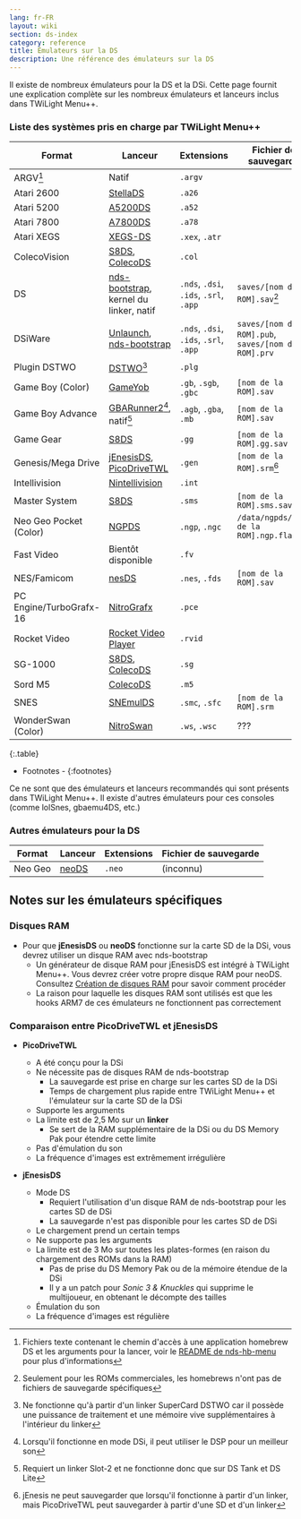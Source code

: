```yaml
---
lang: fr-FR
layout: wiki
section: ds-index
category: reference
title: Émulateurs sur la DS
description: Une référence des émulateurs sur la DS
---
```


Il existe de nombreux émulateurs pour la DS et la DSi. Cette page fournit une explication complète sur les nombreux émulateurs et lanceurs inclus dans TWiLight Menu++.

### Liste des systèmes pris en charge par TWiLight Menu++

| Format                  | Lanceur                                         | Extensions                             | Fichier de sauvegarde                                    |
| ----------------------- | ----------------------------------------------- | -------------------------------------- | -------------------------------------------------------- |
| ARGV[^1]                | Natif                                           | `.argv`                                |                                                          |
| Atari 2600              | [StellaDS][stellads]                            | `.a26`                                 |                                                          |
| Atari 5200              | [A5200DS][a5200ds]                              | `.a52`                                 |                                                          |
| Atari 7800              | [A7800DS][a7800ds]                              | `.a78`                                 |                                                          |
| Atari XEGS              | [XEGS-DS][xegs-ds]                              | `.xex`, `.atr`                         |                                                          |
| ColecoVision            | [S8DS][s8ds], [ColecoDS][colecods]              | `.col`                                 |                                                          |
| DS                      | [nds-bootstrap][ndsbs], kernel du linker, natif | `.nds`, `.dsi`, `.ids`, `.srl`, `.app` | `saves/[nom de la ROM].sav`[^2]                          |
| DSiWare                 | [Unlaunch][unlaunch], [nds-bootstrap][ndsbs]    | `.nds`, `.dsi`, `.ids`, `.srl`, `.app` | `saves/[nom de la ROM].pub`, `saves/[nom de la ROM].prv` |
| Plugin DSTWO            | [DSTWO][dstwo][^3]                              | `.plg`                                 |                                                          |
| Game Boy (Color)        | [GameYob][gameyob]                              | `.gb`, `.sgb`, `.gbc`                  | `[nom de la ROM].sav`                                    |
| Game Boy Advance        | [GBARunner2][gbarunner2][^4], natif[^5]         | `.agb`, `.gba`, `.mb`                  | `[nom de la ROM].sav`                                    |
| Game Gear               | [S8DS][s8ds]                                    | `.gg`                                  | `[nom de la ROM].gg.sav`                                 |
| Genesis/Mega Drive      | [jEnesisDS][jenesis], [PicoDriveTWL][pdtwl]     | `.gen`                                 | `[nom de la ROM].srm`[^6]                                |
| Intellivision           | [Nintellivision][nintellivision]                | `.int`                                 |                                                          |
| Master System           | [S8DS][s8ds]                                    | `.sms`                                 | `[nom de la ROM].sms.sav`                                |
| Neo Geo Pocket (Color)  | [NGPDS][ngpds]                                  | `.ngp`, `.ngc`                         | `/data/ngpds/[nom de la ROM].ngp.fla`                    |
| Fast Video              | Bientôt disponible                              | `.fv`                                  |                                                          |
| NES/Famicom             | [nesDS][nesds]                                  | `.nes`, `.fds`                         | `[nom de la ROM].sav`                                    |
| PC Engine/TurboGrafx-16 | [NitroGrafx][nitrografx]                        | `.pce`                                 |                                                          |
| Rocket Video            | [Rocket Video Player][rvidplayer]               | `.rvid`                                |                                                          |
| SG-1000                 | [S8DS][s8ds], [ColecoDS][colecods]              | `.sg`                                  |                                                          |
| Sord M5                 | [ColecoDS][colecods]                            | `.m5`                                  |                                                          |
| SNES                    | [SNEmulDS][snemulds]                            | `.smc`, `.sfc`                         | `[nom de la ROM].srm`                                    |
| WonderSwan (Color)      | [NitroSwan][nitroswan]                          | `.ws`, `.wsc`                          | ???                                                      |
{:.table}

- Footnotes -
{:footnotes}

Ce ne sont que des émulateurs et lanceurs recommandés qui sont présents dans TWiLight Menu++. Il existe d'autres émulateurs pour ces consoles (comme lolSnes, gbaemu4DS, etc.)

### Autres émulateurs pour la DS

| Format  | Lanceur        | Extensions | Fichier de sauvegarde |
| ------- | -------------- | ---------- | --------------------- |
| Neo Geo | [neoDS][neods] | `.neo`     | (inconnu)             |

## Notes sur les émulateurs spécifiques
### Disques RAM
- Pour que **jEnesisDS** ou **neoDS** fonctionne sur la carte SD de la DSi, vous devrez utiliser un disque RAM avec nds-bootstrap
   - Un générateur de disque RAM pour jEnesisDS est intégré à TWiLight Menu++. Vous devrez créer votre propre disque RAM pour neoDS. Consultez [Création de disques RAM](../twilightmenu/creating-ram-disks) pour savoir comment procéder
   - La raison pour laquelle les disques RAM sont utilisés est que les hooks ARM7 de ces émulateurs ne fonctionnent pas correctement

### Comparaison entre PicoDriveTWL et jEnesisDS
- **PicoDriveTWL**
   - A été conçu pour la DSi
   - Ne nécessite pas de disques RAM de nds-bootstrap
      - La sauvegarde est prise en charge sur les cartes SD de la DSi
      - Temps de chargement plus rapide entre TWiLight Menu++ et l'émulateur sur la carte SD de la DSi
   - Supporte les arguments
   - La limite est de 2,5 Mo sur un **linker**
      - Se sert de la RAM supplémentaire de la DSi ou du DS Memory Pak pour étendre cette limite
   - Pas d'émulation du son
   - La fréquence d'images est extrêmement irrégulière

- **jEnesisDS**
   - Mode DS
      - Requiert l'utilisation d'un disque RAM de nds-bootstrap pour les cartes SD de DSi
      - La sauvegarde n'est pas disponible pour les cartes SD de DSi
   - Le chargement prend un certain temps
   - Ne supporte pas les arguments
   - La limite est de 3 Mo sur toutes les plates-formes (en raison du chargement des ROMs dans la RAM)
      - Pas de prise du DS Memory Pak ou de la mémoire étendue de la DSi
      - Il y a un patch pour *Sonic 3 & Knuckles* qui supprime le multijoueur, en obtenant le décompte des tailles
   - Émulation du son
   - La fréquence d'images est régulière


<!-- Links for tables -->
[^1]: Fichiers texte contenant le chemin d'accès à une application homebrew DS et les arguments pour la lancer, voir le [README de nds-hb-menu](https://github.com/devkitPro/nds-hb-menu#passing-arguments) pour plus d'informations
[^2]: Seulement pour les ROMs commerciales, les homebrews n'ont pas de fichiers de sauvegarde spécifiques
[^3]: Ne fonctionne qu'à partir d'un linker SuperCard DSTWO car il possède une puissance de traitement et une mémoire vive supplémentaires à l'intérieur du linker
[^4]: Lorsqu'il fonctionne en mode DSi, il peut utiliser le DSP pour un meilleur son
[^5]: Requiert un linker Slot-2 et ne fonctionne donc que sur DS Tank et DS Lite
[^6]: jEnesis ne peut sauvegarder que lorsqu'il fonctionne à partir d'un linker, mais PicoDriveTWL peut sauvegarder à partir d'une SD et d'un linker

[a5200ds]: https://github.com/wavemotion-dave/A5200DS
[a7800ds]: https://github.com/wavemotion-dave/A7800DS
[colecods]: https://github.com/wavemotion-dave/ColecoDS
[dstwo]: http://eng.supercard.sc
[gameyob]: https://github.com/Drenn1/GameYob
[gbarunner2]: https://github.com/Gericom/GBARunner2
[jenesis]: https://www.gamebrew.org/wiki/JEnesisDS
[ndsbs]: https://github.com/DS-Homebrew/nds-bootstrap
[nesds]: https://github.com/DS-Homebrew/NesDS
[ngpds]: https://github.com/FluBBaOfWard/NGPDS
[nitrografx]: https://www.gamebrew.org/wiki/NitroGrafx
[nitroswan]: https://github.com/FluBBaOfWard/NitroSwan
[pdtwl]: https://github.com/DS-Homebrew/PicoDriveTWL
[rvidplayer]: https://gbatemp.net/threads/539163
[s8ds]: https://github.com/FluBBaOfWard/S8DS
[snemulds]: https://www.gamebrew.org/wiki/SnemulDS_-_Revival
[stellads]: https://github.com/wavemotion-dave/StellaDS
[unlaunch]: https://problemkaputt.de/unlaunch.htm
[xegs-ds]: https://github.com/wavemotion-dave/XEGS-DS
[neods]: https://www.gamebrew.org/wiki/NeoDS
[nintellivision]: https://github.com/wavemotion-dave/NINTV-DS
